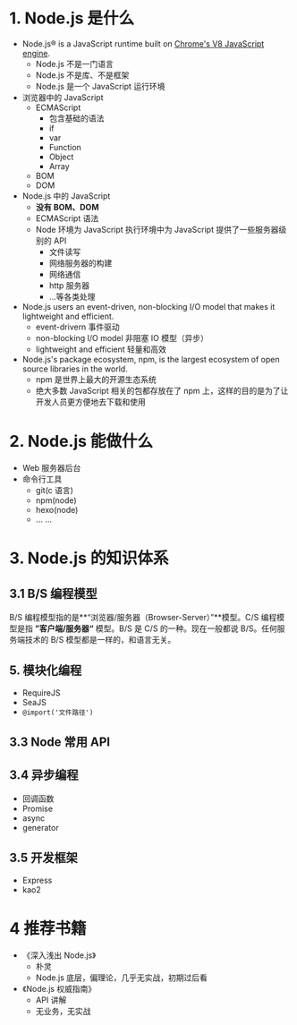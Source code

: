 # 1. Node.js 是什么

- Node.js® is a JavaScript runtime built on [Chrome's V8 JavaScript engine](https://v8.dev/).
  - Node.js 不是一门语言
  - Node.js 不是库、不是框架
  - Node.js 是一个 JavaScript 运行环境
- 浏览器中的 JavaScript
  - ECMAScript
    - 包含基础的语法
    - if
    - var
    - Function
    - Object
    - Array
  - BOM
  - DOM
- Node.js 中的 JavaScript
  - **没有 BOM、DOM**
  - ECMAScript 语法
  - Node 环境为 JavaScript 执行环境中为 JavaScript 提供了一些服务器级别的 API
    - 文件读写
    - 网络服务器的构建
    - 网络通信
    - http 服务器
    - ...等各类处理
- Node.js users an event-driven, non-blocking I/O model that makes it lightweight and efficient.
  - event-drivern 事件驱动
  - non-blocking I/O model 非阻塞 IO 模型（异步）
  - lightweight and efficient 轻量和高效
- Node.js's package ecosystem, npm, is the largest ecosystem of open source libraries in the world.
  - npm 是世界上最大的开源生态系统
  - 绝大多数 JavaScript 相关的包都存放在了 npm 上，这样的目的是为了让开发人员更方便地去下载和使用

# 2. Node.js 能做什么

- Web 服务器后台
- 命令行工具
  - git(c 语言)
  - npm(node)
  - hexo(node)
  - ... ...

# 3. Node.js 的知识体系

## 3.1 B/S 编程模型

B/S 编程模型指的是**“浏览器/服务器（Browser-Server）”**模型。C/S 编程模型是指 **”客户端/服务器“** 模型。B/S 是 C/S 的一种。现在一般都说 B/S。任何服务端技术的 B/S 模型都是一样的，和语言无关。

## 5. 模块化编程

- RequireJS
- SeaJS
- `@import('文件路径')`

## 3.3 Node 常用 API

## 3.4 异步编程

- 回调函数
- Promise
- async
- generator

## 3.5 开发框架

- Express
- kao2

# 4 推荐书籍

- 《深入浅出 Node.js》
  - 朴灵
  - Node.js 底层，偏理论，几乎无实战，初期过后看
- 《Node.js 权威指南》
  - API 讲解
  - 无业务，无实战
